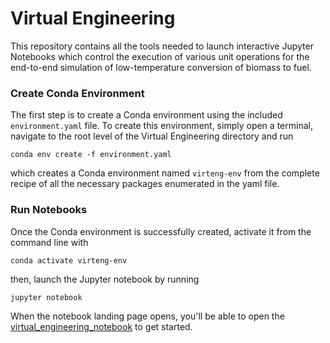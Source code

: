 # Virtual Engineering

This repository contains all the tools needed to launch interactive Jupyter Notebooks which control the execution of various unit operations for the end-to-end simulation of low-temperature conversion of biomass to fuel.


### Create Conda Environment

The first step is to create a Conda environment using the included `environment.yaml` file.  To create this environment, simply open a terminal, navigate to the root level of the Virtual Engineering directory and run
    
`conda env create -f environment.yaml`

which creates a Conda environment named `virteng-env` from the complete recipe of all the necessary packages enumerated in the yaml file.
    
    
### Run Notebooks

Once the Conda environment is successfully created, activate it from the command line with

`conda activate virteng-env`

then, launch the Jupyter notebook by running

`jupyter notebook`

When the notebook landing page opens, you'll be able to open the [virtual_engineering_notebook](virtual_engineering_notebook.md) to get started.

